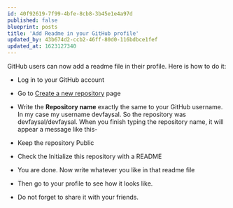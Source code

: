 ```yaml
---
id: 40f92619-7f99-4bfe-8cb8-3b45e1e4a97d
published: false
blueprint: posts
title: 'Add Readme in your GitHub profile'
updated_by: 43b674d2-ccb2-46ff-80d0-116bdbce1fef
updated_at: 1623127340
---
```

GitHub users can now add a readme file in their profile.
Here is how to do it:

- Log in to your GitHub account
- Go to [Create a new repository](https://github.com/new) page
- Write the **Repository name** exactly the same to your GitHub username. In my case my username devfaysal. So the repository was devfaysal/devfaysal. When you finish typing the repository name, it will appear a message like this-

- Keep the repository Public
- Check the Initialize this repository with a README 
- You are done. Now write whatever you like in that readme file
- Then go to your profile to see how it looks like.
- Do not forget to share it with your friends.